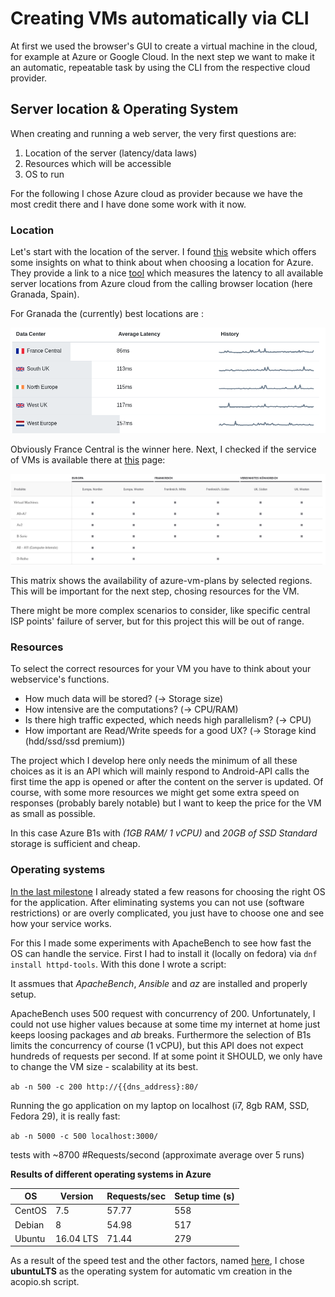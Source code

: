 # Creating VMs automatically via CLI

At first we used the browser's GUI to create a virtual machine in the cloud, for example at Azure or Google Cloud. 
In the next step we want to make it an automatic, repeatable task by using the CLI from the respective cloud provider.

## Server location & Operating System

When creating and running a web server, the very first questions are:
 1. Location of the server (latency/data laws)
 2. Resources which will be accessible 
 3. OS to run

For the following I chose Azure cloud as provider because we have the most credit there and I have done some work with it now. 

### Location
Let's start with the location of the server. I found [this](https://www.petri.com/tips-choosing-microsoft-azure-region) website which offers 
some insights on what to think about when choosing a location for Azure. They provide a link to a nice [tool](http://azurespeedtest.azurewebsites.net/) 
which measures the latency to all available server locations from Azure cloud from the calling browser location (here Granada, Spain).

For Granada the (currently) best locations are :

![Latency Azure](./vm/azure-lat.png)

Obviously France Central is the winner here. Next, I checked if the service of VMs is available there at [this](https://azure.microsoft.com/de-de/global-infrastructure/services/?products=virtual-machines&regions=us-east,us-east-2,us-central,us-north-central,us-south-central,us-west-central,us-west,us-west-2,europe-north,europe-west,united-kingdom-south,united-kingdom-west,france-central,france-south) page: 

![VMs Azure by location](./vm/azure-avail.png)

This matrix shows the availability of azure-vm-plans by selected regions. This will be important for the next step, chosing resources for the VM. 

There might be more complex scenarios to consider, like specific central ISP points' failure of server, but for this project this will be out of range.

### Resources
To select the correct resources for your VM you have to think about your webservice's functions. 
- How much data will be stored? (-> Storage size) 
- How intensive are the computations? (-> CPU/RAM)
- Is there high traffic expected, which needs high parallelism? (-> CPU)
- How important are Read/Write speeds for a good UX? (-> Storage kind (hdd/ssd/ssd premium))

The project which I develop here only needs the minimum of all these choices as it is an API which will mainly respond to Android-API calls the first time the app is opened or after the content on the server is updated.
Of course, with some more resources we might get some extra speed on responses (probably barely notable) but I want to keep the price for the VM as small as possible.

In this case Azure B1s with _(1GB RAM/ 1 vCPU)_ and _20GB of SSD Standard_ storage is sufficient and cheap.

### Operating systems
[In the last milestone](https://github.com/alex1ai/ugr-master-cc/blob/gh-pages/provision.md) I already stated a few reasons for choosing the right OS for the application. 
After eliminating systems you can not use (software restrictions) or are overly complicated, you just have to choose one and see how your service works.

For this I made some experiments with ApacheBench to see how fast the OS can handle the service. 
First I had to install it (locally on fedora) via `dnf install httpd-tools`. With this done I wrote a script:

It assmues that _ApacheBench_, _Ansible_ and _az_ are installed and properly setup. 

ApacheBench uses 500 request with concurrency of 200. Unfortunately, I could not use higher values because at some time my internet at home just keeps loosing packages and _ab_ breaks. Furthermore the selection of B1s limits the concurrency of course (1 vCPU), but this API does not expect hundreds of requests per second. If at some point it SHOULD, we only have to change the VM size - scalability at its best.

`ab -n 500 -c 200 http://{{dns_address}:80/`

Running the go application on my laptop on localhost (i7, 8gb RAM, SSD, Fedora 29), it is really fast:

`ab -n 5000 -c 500 localhost:3000/` 

tests with ~8700 #Requests/second (approximate average over 5 runs)

**Results of different operating systems in Azure**

| OS         | Version   | Requests/sec | Setup time (s) |
|------------|-----------|--------------|------------|
| CentOS     | 7.5       |    57.77     |    558     |
| Debian     | 8         |    54.98     |    517     |
| Ubuntu     | 16.04 LTS |    71.44     |    279     |

As a result of the speed test and the other factors, named [here](https://github.com/alex1ai/ugr-master-cc/blob/gh-pages/provision.md), I chose **ubuntuLTS** as the operating system for automatic vm creation in the acopio.sh script.
